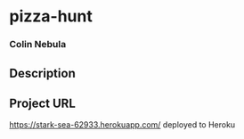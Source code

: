 # pizza-hunt

### Colin Nebula

## Description


## Project URL
https://stark-sea-62933.herokuapp.com/ deployed to Heroku

